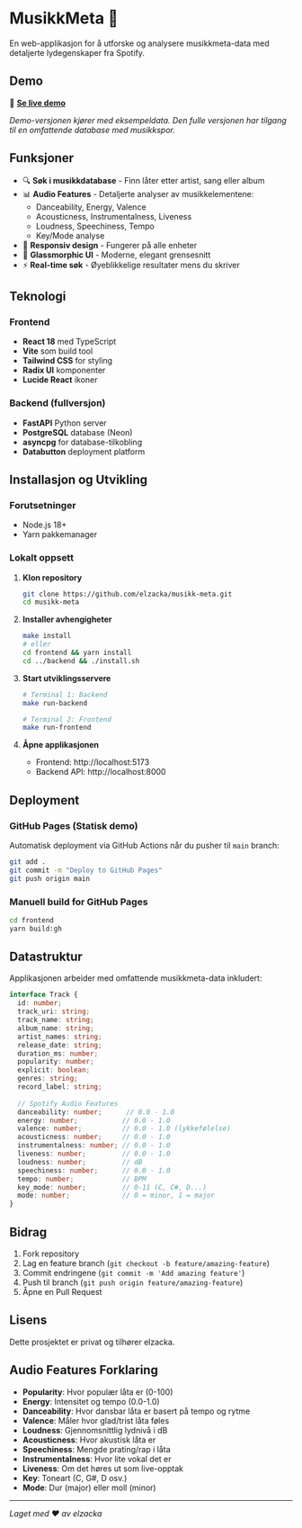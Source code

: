 # MusikkMeta 🎵

En web-applikasjon for å utforske og analysere musikkmeta-data med detaljerte lydegenskaper fra Spotify.

## Demo

🔗 **[Se live demo](https://elzacka.github.io/musikk-meta)**

*Demo-versjonen kjører med eksempeldata. Den fulle versjonen har tilgang til en omfattende database med musikkspor.*

## Funksjoner

- 🔍 **Søk i musikkdatabase** - Finn låter etter artist, sang eller album
- 📊 **Audio Features** - Detaljerte analyser av musikkelementene:
  - Danceability, Energy, Valence
  - Acousticness, Instrumentalness, Liveness
  - Loudness, Speechiness, Tempo
  - Key/Mode analyse
- 📱 **Responsiv design** - Fungerer på alle enheter
- 🎨 **Glassmorphic UI** - Moderne, elegant grensesnitt
- ⚡ **Real-time søk** - Øyeblikkelige resultater mens du skriver

## Teknologi

### Frontend
- **React 18** med TypeScript
- **Vite** som build tool
- **Tailwind CSS** for styling
- **Radix UI** komponenter
- **Lucide React** ikoner

### Backend (fullversjon)
- **FastAPI** Python server
- **PostgreSQL** database (Neon)
- **asyncpg** for database-tilkobling
- **Databutton** deployment platform

## Installasjon og Utvikling

### Forutsetninger
- Node.js 18+
- Yarn pakkemanager

### Lokalt oppsett

1. **Klon repository**
   ```bash
   git clone https://github.com/elzacka/musikk-meta.git
   cd musikk-meta
   ```

2. **Installer avhengigheter**
   ```bash
   make install
   # eller
   cd frontend && yarn install
   cd ../backend && ./install.sh
   ```

3. **Start utviklingsservere**
   ```bash
   # Terminal 1: Backend
   make run-backend
   
   # Terminal 2: Frontend
   make run-frontend
   ```

4. **Åpne applikasjonen**
   - Frontend: http://localhost:5173
   - Backend API: http://localhost:8000

## Deployment

### GitHub Pages (Statisk demo)

Automatisk deployment via GitHub Actions når du pusher til `main` branch:

```bash
git add .
git commit -m "Deploy to GitHub Pages"
git push origin main
```

### Manuell build for GitHub Pages

```bash
cd frontend
yarn build:gh
```

## Datastruktur

Applikasjonen arbeider med omfattende musikkmeta-data inkludert:

```typescript
interface Track {
  id: number;
  track_uri: string;
  track_name: string;
  album_name: string;
  artist_names: string;
  release_date: string;
  duration_ms: number;
  popularity: number;
  explicit: boolean;
  genres: string;
  record_label: string;
  
  // Spotify Audio Features
  danceability: number;      // 0.0 - 1.0
  energy: number;           // 0.0 - 1.0
  valence: number;          // 0.0 - 1.0 (lykkefølelse)
  acousticness: number;     // 0.0 - 1.0
  instrumentalness: number; // 0.0 - 1.0
  liveness: number;         // 0.0 - 1.0
  loudness: number;         // dB
  speechiness: number;      // 0.0 - 1.0
  tempo: number;            // BPM
  key_mode: number;         // 0-11 (C, C#, D...)
  mode: number;             // 0 = minor, 1 = major
}
```

## Bidrag

1. Fork repository
2. Lag en feature branch (`git checkout -b feature/amazing-feature`)
3. Commit endringene (`git commit -m 'Add amazing feature'`)
4. Push til branch (`git push origin feature/amazing-feature`)
5. Åpne en Pull Request

## Lisens

Dette prosjektet er privat og tilhører elzacka.

## Audio Features Forklaring

- **Popularity**: Hvor populær låta er (0-100)
- **Energy**: Intensitet og tempo (0.0-1.0)
- **Danceability**: Hvor dansbar låta er basert på tempo og rytme
- **Valence**: Måler hvor glad/trist låta føles
- **Loudness**: Gjennomsnittlig lydnivå i dB
- **Acousticness**: Hvor akustisk låta er
- **Speechiness**: Mengde prating/rap i låta
- **Instrumentalness**: Hvor lite vokal det er
- **Liveness**: Om det høres ut som live-opptak
- **Key**: Toneart (C, G#, D osv.)
- **Mode**: Dur (major) eller moll (minor)

---

*Laget med ❤️ av elzacka*
